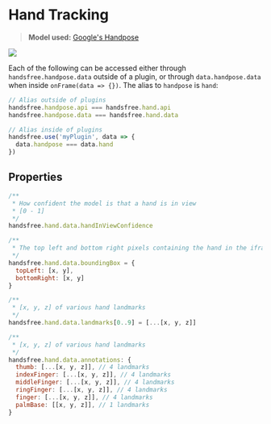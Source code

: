 # Hand Tracking
> **Model used:** [Google's Handpose](https://github.com/tensorflow/tfjs-models/tree/master/handpose)

![](https://media4.giphy.com/media/FxLUuTSxXjJPx8K9L4/giphy.gif)

Each of the following can be accessed either through `handsfree.handpose.data` outside of a plugin, or through `data.handpose.data` when inside `onFrame(data => {})`. The alias to `handpose` is `hand`:

```js
// Alias outside of plugins
handsfree.handpose.api === handsfree.hand.api
handsfree.handpose.data === handsfree.hand.data

// Alias inside of plugins
handsfree.use('myPlugin', data => {
  data.handpose === data.hand
})
```

## Properties

```js
/**
 * How confident the model is that a hand is in view
 * [0 - 1]
 */
handsfree.hand.data.handInViewConfidence

/**
 * The top left and bottom right pixels containing the hand in the iframe
 */
handsfree.hand.data.boundingBox = {
  topLeft: [x, y],
  bottomRight: [x, y]
}

/**
 * [x, y, z] of various hand landmarks
 */
handsfree.hand.data.landmarks[0..9] = [...[x, y, z]]

/**
 * [x, y, z] of various hand landmarks
 */
handsfree.hand.data.annotations: {
  thumb: [...[x, y, z]], // 4 landmarks
  indexFinger: [...[x, y, z]], // 4 landmarks
  middleFinger: [...[x, y, z]], // 4 landmarks
  ringFinger: [...[x, y, z]], // 4 landmarks
  finger: [...[x, y, z]], // 4 landmarks
  palmBase: [[x, y, z]], // 1 landmarks
}
```